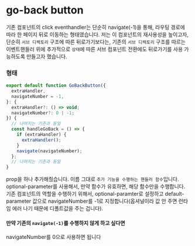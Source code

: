 # go-back button

기존 컴포넌트의 click eventhandler는 단순히 navigate(-1)을 통해, 라우팅 경로에 따라 한 페이지 뒤로 이동하는 형태였습니다. 저는 이 컴포넌트의 재사용성을 높이고자, 단순히 `서브 디렉토리` 구조에 따른 뒤로가기보다는, 기존의 `서브 디렉토리` 구조를 따르는 이벤트핸들러 위에 추가적으로 `상태`에 따른 서브 컴포넌트 전환에도 뒤로가기를 사용 가능하도록 만들고자 했습니다.

### 형태

```javascript
export default function GoBackButton({
  extraHandler,
  navigateNumber = -1,
}: {
  extraHandler?: () => void;
  navigateNumber?: 0 | -1;
}) {
  // 나머지는 기존과 동일
  const handleGoBack = () => {
    if (extraHandler) {
      extraHandler();
    }
    navigate(navigateNumber);
  };
  // 나머지는 기존과 동일
}
```

prop을 하나 추가해줬습니다. 이름 그대로 `추가 기능을 수행하는 핸들러 함수`입니다. optional-parameter를 사용해서, 만약 함수가 유효하면, 해당 함수만을 수행합니다.<br>
기존 컴포넌트의 역할을 수행하기 위해서, optional-paramter로 설정하고 default-parameter 값으로 navigateNumber를 -1로 지정합니다(옵셔널이라 값 안 주면 런타임 에러 나기 때문에 디폴트값을 주는 겁니다).

#### 만약 기존의 `navigate(-1)`를 수행하지 않게 하고 싶다면

navigateNumber를 0으로 사용하면 됩니다
